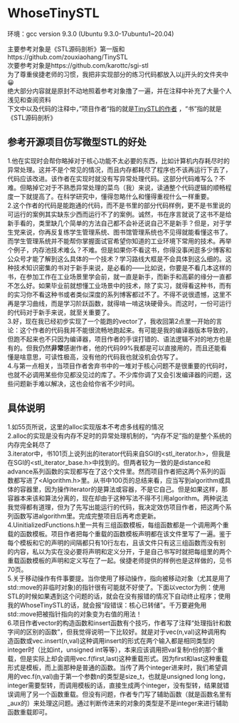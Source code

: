 # WhoseTinySTL
环境：gcc version 9.3.0 (Ubuntu 9.3.0-17ubuntu1~20.04) <br>

主要参考对象是《STL源码剖析》第一版和https://github.com/zouxiaohang/TinySTL <br>
次要参考对象是https://github.com/karottc/sgi-stl <br>
为了尊重侯捷老师的习惯，我把非实现部分的练习代码都放入以jj开头的文件夹中😀 <br>
绝大部分内容就是原封不动地照着参考对象撸了一遍，并在注释中补充了大量个人浅见和查阅资料 <br>
下文中以及代码的注释中，”项目作者“指的就是[TinySTL的作者](https://github.com/zouxiaohang) ，“书”指的就是《STL源码剖析》 <br>

## 参考开源项目仿写微型STL的好处
1.他在实现时会帮你略掉对于核心功能不太必要的东西，比如计算机内存耗尽时的异常处理。这并不是个常见的情况，而且内存都耗尽了程序也不该再运行下去了，代码应该改进。该作者在实现时就没有写异常处理代码。这部分代码难写么？不难。但略掉它对于不熟悉异常处理的菜鸟（我）来说，读通整个代码逻辑的顺畅程度一下就提高了。在科学研究中，懂得忽略什么和懂得重视什么一样重要。 <br>
2.这个作者的代码是能跑通的代码，而不是书里的部分代码样例，更不是书里说的可运行的案例其实缺东少西而运行不了的案例。诚然，书在序言就说了这书不是给新手看的，类里缺几个简单的方法自己都不会补还说自己不是新手？但是，对于学生党来说，你再反复练学生管理系统、图书馆管理系统也不见得就能看懂这书了。而学生管理系统并不能帮你掌握面试官希望你知道的工业环境下常用的技术。再举个例子，内存池技术难么？不难。但是如果你不看这书，你得没事闲逛多少博客和公众号才能了解到这么具体的一个技术？学习路线大框是不会具体到这么细的。这种技术知识密集的书对于新手来说，是必看的——比如说，你要是不看几本这样的书，在参加工作在工业场景里学会前，就一直是新手，而新手和高薪的缘分一直都不怎么好。如果毕业前就想懂工业场景中的技术，除了实习，就得看这种书，而有的实习你不看这种书或者类似深度的系列博客都过不了。不得不说很遗憾，这里不再是学习曲线，而是学习阶跃函数，就得啃一啃这块硬骨头。而这时，一份可运行的代码对于新手来说，就至关重要了。 <br>
3.好，现在我已经初步实现了一个能跑的vector了，我收回第2点里一开始的言论：这个作者的代码我并不能很流畅地跑起来。有可能是我的编译器版本导致的，但跑不起来也不只因为编译器，项目作者的手误打错的、语法逻辑不对的地方也是有的。但我仍然**非常**感谢作者，他的代码99%我都是可以直接用的，而且还能看懂是啥意思，可读性极高，没有他的代码我也就没机会仿写了。 <br>
4.与第一点相关，当项目作者舍弃书中的一堆对于核心问题不是很重要的代码时，也就不必调用某些你见都没见过的库了。不少库你调了又会引发编译器的问题，这些问题新手难以解决，这也会给你省不少时间。 <br>

## 具体说明
1.如55页所说，这里的alloc实现版本不考虑多线程的情况 <br>
2.alloc的实现是没有内存不足时的异常处理机制的，“内存不足”指的是整个系统的内存完全耗尽了 <br>
3.iterator中，书101页上说列出的iterator代码来自SGI的<stl_iterator.h>，但我是在SGI的<stl_iterator_base.h>中找到的。但两者较为一致的是distance和advance系列函数的实现都写在了这个文件里。然而项目作者把这两个系列的函数都写进了<Algorithm.h>里。从书中100页的总结来看，应当写到algorithm或具体的容器里，因为操作iterator的是算法或容器，不是它自己。但是如果这样，那容器本来该和算法分离的，现在却由于这种写法不得不引用algorithm。两种说法我觉得都有道理，但为了先写出能运行的代码，我决定效仿项目作者，把这两个系列函数写进algorithm里。完成完整项目后再考虑更新。 <br>
4.UinitializedFunctions.h里一共有三组函数模板，每组函数都是一个调用两个重载的函数模板。项目作者把每个重载的函数模板声明都在该文件里写了一遍。鉴于每个模板和它的声明的间隔都只有10行左右，且该文件只有这三组函数而没有别的内容，私以为实在没必要将声明和定义分开，于是自己书写时就把每组里的两个重载函数模板的声明和定义写在了一起。侯捷老师提供的样例也是这样做的，见书70页。 <br>
5.关于移动操作有件事要提。当你使用了移动操作，指向被移动对象（尤其是用了std::move的非临时对象)的指针很有可能就不好使了。下面以vector为例：使用STL的时候如果遇到这个问题的话，就会在没有报错的情况下自动终止程序；使用我的WhoseTinySTL的话，就会报“段错误：核心已转储”。千万要避免用std::move把被指针指向的对象变为右值的用法！ <br>
6.项目作者vector的构造函数和insert函数有个技巧，作者写了注释“处理指针和数字间的区别的函数”，但我觉得说明一下比较好。就是对于vec(n,val)这种调用构造函数或vec.insert(n,val)这种调用insert的形式在两个输入都是相同类型的integer时（比如int，unsigned int等等），本来应该调用把val复制n份的那个重载，但是实际上却会调用vec.f(first,last)这种重载形式。因为first和last这种重载形式是模板，而上面那种是普通的函数。当传了两个integer进来时，我们希望调用的vec.f(n,val)由于第一个参数n的类型是size_t，也就是unsigned long long，integer需要型转，而调用模板的话，直接生成两个integer，没有型转，结果就错误调用了另一个函数重载。但没有问题，作者专门写了辅助函数（就是函数名里有_aux的）来处理这问题。通过判断传进来的对象的类型是不是integer来进行辅助函数重载即可。 <br>
